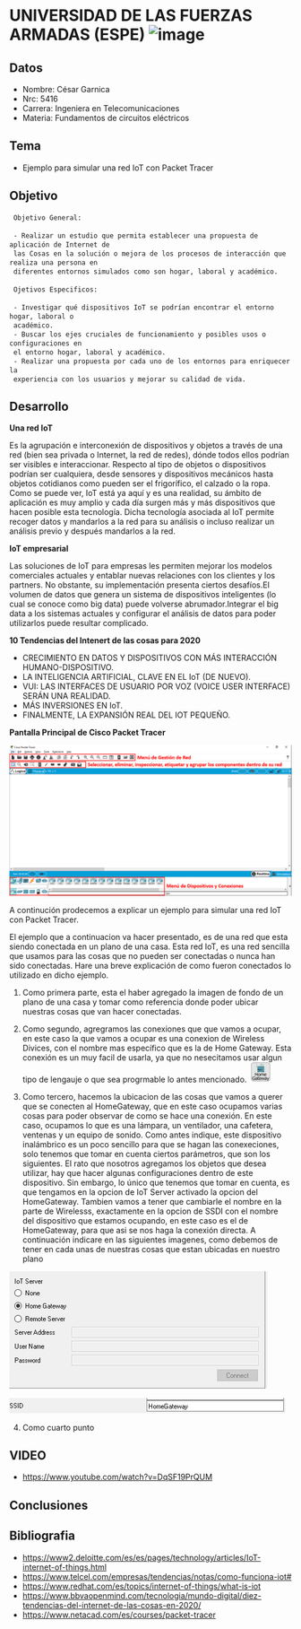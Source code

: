 
UNIVERSIDAD DE LAS FUERZAS ARMADAS (ESPE)     ![image](https://user-images.githubusercontent.com/88467497/133656171-c0eee408-9fc0-4a82-81dc-2aaeab0e7787.png)
========================

## Datos 

- Nombre: César Garnica
- Nrc: 5416
- Carrera: Ingeniera en Telecomunicaciones 
- Materia: Fundamentos de circuitos eléctricos 

## Tema 
 - Ejemplo para simular una red IoT con Packet Tracer

## Objetivo

     Objetivo General:
     
     - Realizar un estudio que permita establecer una propuesta de aplicación de Internet de
     las Cosas en la solución o mejora de los procesos de interacción que realiza una persona en
     diferentes entornos simulados como son hogar, laboral y académico.
     
     Ojetivos Especificos:
     
     - Investigar qué dispositivos IoT se podrían encontrar el entorno hogar, laboral o
     académico.
     - Buscar los ejes cruciales de funcionamiento y posibles usos o configuraciones en
     el entorno hogar, laboral y académico.
     - Realizar una propuesta por cada uno de los entornos para enriquecer la
     experiencia con los usuarios y mejorar su calidad de vida.
     
## Desarrollo 

**Una red IoT**

Es la agrupación e interconexión de dispositivos y objetos a través de una red (bien sea privada o Internet, la red de redes), dónde todos ellos podrían ser visibles e interaccionar. Respecto al tipo de objetos o dispositivos podrían ser cualquiera, desde sensores y dispositivos mecánicos hasta objetos cotidianos como pueden ser el frigorífico, el calzado o la ropa.
Como se puede ver, IoT está ya aquí y es una realidad, su ámbito de aplicación es muy amplio y cada día surgen más y más dispositivos que hacen posible esta tecnología. Dicha tecnología asociada al IoT permite recoger datos y mandarlos a la red para su análisis o incluso realizar un análisis previo y después mandarlos a la red.

**IoT empresarial**

Las soluciones de IoT para empresas les permiten mejorar los modelos comerciales actuales y entablar nuevas relaciones con los clientes y los partners. No obstante, su implementación presenta ciertos desafíos.El volumen de datos que genera un sistema de dispositivos inteligentes (lo cual se conoce como big data) puede volverse abrumador.Integrar el big data a los sistemas actuales y configurar el análisis de datos para poder utilizarlos puede resultar complicado.

**10 Tendencias del Intenert de las cosas para 2020**

- CRECIMIENTO EN DATOS Y DISPOSITIVOS CON MÁS INTERACCIÓN HUMANO-DISPOSITIVO.
- LA INTELIGENCIA ARTIFICIAL, CLAVE EN EL IoT (DE NUEVO).
- VUI: LAS INTERFACES DE USUARIO POR VOZ (VOICE USER INTERFACE) SERÁN UNA REALIDAD.
- MÁS INVERSIONES EN IoT.
- FINALMENTE, LA EXPANSIÓN REAL DEL IOT PEQUEÑO.

**Pantalla Principal de Cisco Packet Tracer**

![](https://github.com/cagarnica/Imagenes-IoT/blob/main/menus-principales-en-packet-tracer.png)

A continución prodecemos a explicar un ejemplo para simular una red IoT con Packet Tracer.

El ejemplo que a continuacion va hacer presentado, es de una red que esta siendo conectada en un plano de una casa. Esta red IoT, es una red sencilla que usamos para las cosas que no pueden ser conectadas o nunca han sido conectadas. Hare una breve explicación de como fueron conectados lo utilizado en dicho ejemplo.

1. Como primera parte, esta el haber agregado la imagen de fondo de un plano de una casa y tomar como referencia donde poder ubicar nuestras cosas que van hacer conectadas.
2. Como segundo, agregramos las conexiones que que vamos a ocupar, en este caso la que vamos a ocupar es una conexion de Wireless Divices, con el nombre mas específico que es la de Home Gateway. Esta conexión es un muy facil de usarla, ya que no nesecitamos usar algun tipo de lengauje o que sea progrmable lo antes mencionado.
![](https://github.com/cagarnica/Imagenes-IoT/blob/main/HomeGateway.PNG)

3. Como tercero, hacemos la ubicacion de las cosas que vamos a querer que se conecten al HomeGateway, que en este caso ocupamos varias cosas para poder observar de como se hace una conexión. En este caso, ocupamos lo que es una lámpara, un ventilador, una cafetera, ventenas y un equipo de sonido. Como antes indique, este dispositivo inalámbrico es un poco sencillo para que se hagan las conexeciones, solo tenemos que tomar en cuenta ciertos parámetros, que son los siguientes. El rato que nosotros agregamos los objetos que desea utilizar, hay que hacer algunas configuraciones dentro de este dispositivo. Sin embargo, lo único que tenemos que tomar en cuenta, es que tengamos en la opcion de IoT Server activado la opcion del HomeGateway. Tambien vamos a tener que cambiarle el nombre en la parte de Wirelesss, exactamente en la opcion de SSDI con el nombre del dispositivo que estamos ocupando, en este caso es el de HomeGateway, para que asi se nos haga la conexión directa. A continuación indicare en las siguientes imagenes, como debemos de tener en cada unas de nuestras cosas que estan ubicadas en nuestro plano

![](https://github.com/cagarnica/Imagenes-IoT/blob/main/Conexion.PNG)

![](https://github.com/cagarnica/Imagenes-IoT/blob/main/SSID.PNG)

4. Como cuarto punto



## VIDEO
- https://www.youtube.com/watch?v=DqSF19PrQUM

## Conclusiones

## Bibliografia 

- https://www2.deloitte.com/es/es/pages/technology/articles/IoT-internet-of-things.html
- https://www.telcel.com/empresas/tendencias/notas/como-funciona-iot#
- https://www.redhat.com/es/topics/internet-of-things/what-is-iot
- https://www.bbvaopenmind.com/tecnologia/mundo-digital/diez-tendencias-del-internet-de-las-cosas-en-2020/
- https://www.netacad.com/es/courses/packet-tracer
